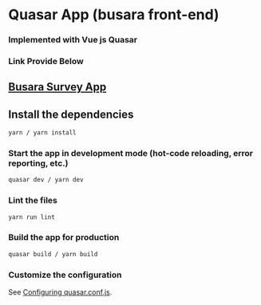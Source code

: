 # Quasar App (busara front-end)

### Implemented with Vue js Quasar

### Link Provide Below

## [Busara Survey App](https://busara-front-end.vercel.app)

## Install the dependencies
```bash
yarn / yarn install
```

### Start the app in development mode (hot-code reloading, error reporting, etc.)
```bash
quasar dev / yarn dev
```

### Lint the files
```bash
yarn run lint
```

### Build the app for production
```bash
quasar build / yarn build
```

### Customize the configuration
See [Configuring quasar.conf.js](https://v1.quasar.dev/quasar-cli/quasar-conf-js).
